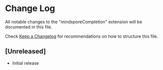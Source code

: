 # Change Log

All notable changes to the "mindsporeCompletion" extension will be documented in this file.

Check [Keep a Changelog](http://keepachangelog.com/) for recommendations on how to structure this file.

## [Unreleased]

- Initial release